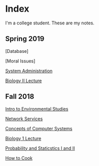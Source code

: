 # Index

I'm a college student. These are my notes.

## Spring 2019

[Database]

[Moral Issues]

[System Administration](./content/sysadmin/index.md)

[Biology II Lecture](./content/bio/index.md)

## Fall 2018

[Intro to Environmental Studies](./content/s3/envi/index.md)

[Network Services](./content/s3/ns/index.md)

[Concepts of Computer Systems](./content/s3/cs/index.md)

[Biology 1 Lecture](./content/s3/bio/index.md)

[Probability and Staticstics I and II](./content/s3/ps/index.md)

[How to Cook](./content/s3/eat/index.md)
